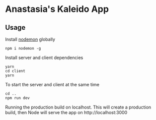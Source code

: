 # Anastasia's Kaleido App

## Usage

Install [nodemon](https://github.com/remy/nodemon) globally

```
npm i nodemon -g

```

Install server and client dependencies

```
yarn
cd client
yarn
```

To start the server and client at the same time

```
cd ..
npm run dev
```

Running the production build on localhost. This will create a production build, then Node will serve the app on http://localhost:3000

